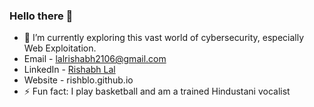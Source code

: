 ### Hello there 👋
- 🌱 I’m currently exploring this vast world of cybersecurity, especially Web Exploitation.
- Email - lalrishabh2106@gmail.com
- LinkedIn - [Rishabh Lal](https://www.linkedin.com/in/lal-rishabh/)
- Website - rishblo.github.io
- ⚡ Fun fact: I play basketball and am a trained Hindustani vocalist


<!--
**Rishblol/Rishblol** is a ✨ _special_ ✨ repository because its `README.md` (this file) appears on your GitHub profile.

Here are some ideas to get you started:

- 🔭 I’m currently working on ...
- 🌱 I’m currently learning ...
- 👯 I’m looking to collaborate on ...
- 🤔 I’m looking for help with ...
- 💬 Ask me about ...
- 📫 How to reach me: ...
- 😄 Pronouns: ...
- ⚡ Fun fact: ...
-->
